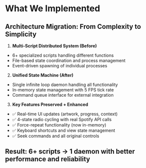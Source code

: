 # What We Implemented

## Architecture Migration: From Complexity to Simplicity

1. **Multi-Script Distributed System (Before)**  
  - 6+ specialized scripts handling different functions
  - File-based state coordination and process management
  - Event-driven spawning of individual processes

2. **Unified State Machine (After)**  
  - Single infinite loop daemon handling all functionality
  - In-memory state management with 5 FPS tick rate
  - Command queue interface for external integration

3. **Key Features Preserved + Enhanced**  
  - ✅ Real-time UI updates (artwork, progress, context)
  - ✅ 4-state radio cycling with real Spotify API calls
  - ✅ Force-repeat functionality (now in-memory)
  - ✅ Keyboard shortcuts and view state management
  - ✅ Seek commands and all original controls

## Result: **6+ scripts → 1 daemon** with better performance and reliability